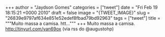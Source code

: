 
+++
author = "Jaydson Gomes"
categories = ["tweet"]
date = "Fri Feb 19 18:15:21 +0000 2010"
draft = false
image = "{TWEET_IMAGE}"
slug = "26839e9797af634e851e52edef8fbad79bd92963"
tags = ["tweet"]
title = """Muito massa a camisa. htt..."""
+++
Muito massa a camisa. http://tinyurl.com/yan69ox (via rss do @augustohp)
